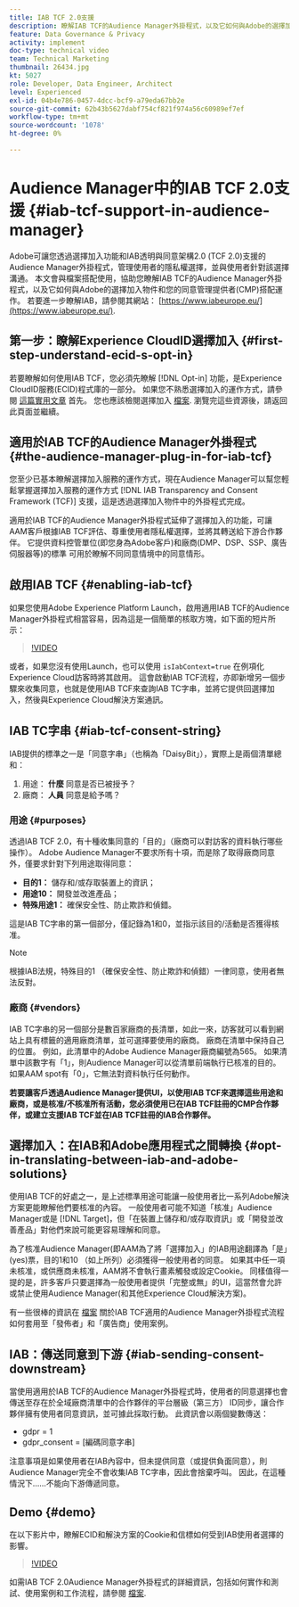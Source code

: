```yaml
---
title: IAB TCF 2.0支援
description: 瞭解IAB TCF的Audience Manager外掛程式，以及它如何與Adobe的選擇加入物件和您的同意管理提供者(CMP)搭配運作。
feature: Data Governance & Privacy
activity: implement
doc-type: technical video
team: Technical Marketing
thumbnail: 26434.jpg
kt: 5027
role: Developer, Data Engineer, Architect
level: Experienced
exl-id: 04b4e786-0457-4dcc-bcf9-a79eda67bb2e
source-git-commit: 62b43b5627dabf754cf821f974a56c60989ef7ef
workflow-type: tm+mt
source-wordcount: '1078'
ht-degree: 0%

---
```


# Audience Manager中的IAB TCF 2.0支援 {#iab-tcf-support-in-audience-manager}

Adobe可讓您透過選擇加入功能和IAB透明與同意架構2.0 (TCF 2.0)支援的Audience Manager外掛程式，管理使用者的隱私權選擇，並與使用者針對該選擇溝通。 本文會與檔案搭配使用，協助您瞭解IAB TCF的Audience Manager外掛程式，以及它如何與Adobe的選擇加入物件和您的同意管理提供者(CMP)搭配運作。 若要進一步瞭解IAB，請參閱其網站： [https://www.iabeurope.eu/](https://www.iabeurope.eu/).

## 第一步：瞭解Experience CloudID選擇加入 {#first-step-understand-ecid-s-opt-in}

若要瞭解如何使用IAB TCF，您必須先瞭解 [!DNL Opt-in] 功能，是Experience CloudID服務(ECID)程式庫的一部分。 如果您不熟悉選擇加入的運作方式，請參閱 [這篇實用文章](https://experienceleague.adobe.com/docs/core-services-learn/tutorials/id-service/use-opt-in-to-control-experience-cloud-activities-based-on-user-consent.html) 首先。 您也應該檢閱選擇加入 [檔案](https://experienceleague.adobe.com/docs/id-service/using/implementation/opt-in-service/optin-overview.html). 瀏覽完這些資源後，請返回此頁面並繼續。

## 適用於IAB TCF的Audience Manager外掛程式 {#the-audience-manager-plug-in-for-iab-tcf}

您至少已基本瞭解選擇加入服務的運作方式，現在Audience Manager可以幫您輕鬆掌握選擇加入服務的運作方式 [!DNL IAB Transparency and Consent Framework (TCF)] 支援，這是透過選擇加入物件中的外掛程式完成。

適用於IAB TCF的Audience Manager外掛程式延伸了選擇加入的功能，可讓AAM客戶根據IAB TCF評估、尊重使用者隱私權選擇，並將其轉送給下游合作夥伴。 它提供資料控管單位(即您身為Adobe客戶)和廠商(DMP、DSP、SSP、廣告伺服器等)的標準 可用於瞭解不同同意情境中的同意情形。

## 啟用IAB TCF {#enabling-iab-tcf}

如果您使用Adobe Experience Platform Launch，啟用適用IAB TCF的Audience Manager外掛程式相當容易，因為這是一個簡單的核取方塊，如下面的短片所示：

>[!VIDEO](https://video.tv.adobe.com/v/26433/?quality=12)

或者，如果您沒有使用Launch，也可以使用 `isIabContext=true` 在例項化Experience Cloud訪客時將其啟用。 這會啟動IAB TCF流程，亦即新增另一個步驟來收集同意，也就是使用IAB TCF來查詢IAB TC字串，並將它提供回選擇加入，然後與Experience Cloud解決方案通訊。

## IAB TC字串 {#iab-tcf-consent-string}

IAB提供的標準之一是「同意字串」（也稱為「DaisyBit」），實際上是兩個清單總和：

1. 用途： **什麼** 同意是否已被授予？
1. 廠商： **人員** 同意是給予嗎？

### 用途 {#purposes}

透過IAB TCF 2.0，有十種收集同意的「目的」（廠商可以對訪客的資料執行哪些操作）。 Adobe Audience Manager不要求所有十項，而是除了取得廠商同意外，僅要求針對下列用途取得同意：

* **目的1：** 儲存和/或存取裝置上的資訊；
* **用途10：** 開發並改進產品；
* **特殊用途1：** 確保安全性、防止欺詐和偵錯。

這是IAB TC字串的第一個部分，僅記錄為1和0，並指示該目的/活動是否獲得核准。

>[!NOTE]
>
>根據IAB法規，特殊目的1 （確保安全性、防止欺詐和偵錯）一律同意，使用者無法反對。

### 廠商 {#vendors}

IAB TC字串的另一個部分是數百家廠商的長清單，如此一來，訪客就可以看到網站上具有標籤的適用廠商清單，並可選擇要使用的廠商。 廠商在清單中保持自己的位置。 例如，此清單中的Adobe Audience Manager廠商編號為565。 如果清單中該數字有「1」，則Audience Manager可以從清單前端執行已核准的目的。 如果AAM spot有「0」，它無法對資料執行任何動作。

**若要讓客戶透過Audience Manager提供UI，以使用IAB TCF來選擇這些用途和廠商，或是核准/不核准所有活動，您必須使用已在IAB TCF註冊的CMP合作夥伴，或建立支援IAB TCF並在IAB TCF註冊的IAB合作夥伴。**

## 選擇加入：在IAB和Adobe應用程式之間轉換 {#opt-in-translating-between-iab-and-adobe-solutions}

使用IAB TCF的好處之一，是上述標準用途可能讓一般使用者比一系列Adobe解決方案更能瞭解他們要核准的內容。 一般使用者可能不知道「核准」Audience Manager或是 [!DNL Target]，但「在裝置上儲存和/或存取資訊」或「開發並改善產品」對他們來說可能更容易理解和同意。

為了核准Audience Manager(即AAM為了將「選擇加入」的IAB用途翻譯為「是」(yes)票，目的1和10 （如上所列）必須獲得一般使用者的同意。 如果其中任一項未核准，或供應商未核准，AAM將不會執行畫素觸發或設定Cookie。 同樣值得一提的是，許多客戶只要選擇為一般使用者提供「完整或無」的UI，這當然會允許或禁止使用Audience Manager(和其他Experience Cloud解決方案)。

有一些很棒的資訊在 [檔案](https://experienceleague.adobe.com/docs/audience-manager/user-guide/overview/data-privacy/consent-management/aam-iab-plugin.html?lang=en) 關於IAB TCF適用的Audience Manager外掛程式流程如何套用至「發佈者」和「廣告商」使用案例。

## IAB：傳送同意到下游 {#iab-sending-consent-downstream}

當使用適用於IAB TCF的Audience Manager外掛程式時，使用者的同意選擇也會傳送至存在於全域廠商清單中的合作夥伴的平台層級（第三方） ID同步，讓合作夥伴擁有使用者同意資訊，並可據此採取行動。 此資訊會以兩個變數傳送：

* gdpr = 1
* gdpr_consent = [編碼同意字串]

注意事項是如果使用者在IAB內容中，但未提供同意（或提供負面同意），則Audience Manager完全不會收集IAB TC字串，因此會捨棄呼叫。 因此，在這種情況下……不能向下游傳遞同意。

## Demo {#demo}

在以下影片中，瞭解ECID和解決方案的Cookie和信標如何受到IAB使用者選擇的影響。

>[!VIDEO](https://video.tv.adobe.com/v/26434/?quality=12)

如需IAB TCF 2.0Audience Manager外掛程式的詳細資訊，包括如何實作和測試、使用案例和工作流程，請參閱 [檔案](https://experienceleague.adobe.com/docs/audience-manager/user-guide/overview/data-privacy/consent-management/aam-iab-plugin.html).
